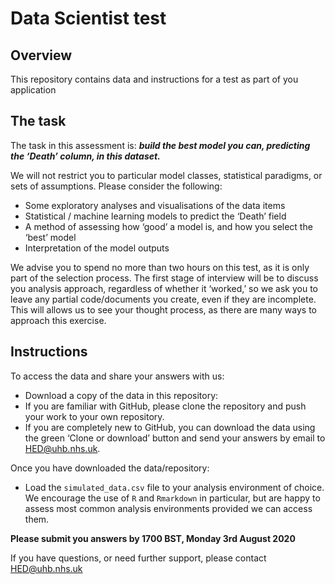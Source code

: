 Data Scientist test
================

## Overview

This repository contains data and instructions for a test as part of you
application

## The task

The task in this assessment is: ***build the best model you can,
predicting the ‘Death’ column, in this dataset.***

We will not restrict you to particular model classes, statistical
paradigms, or sets of assumptions. Please consider the following:

  - Some exploratory analyses and visualisations of the data items
  - Statistical / machine learning models to predict the ‘Death’ field
  - A method of assessing how ‘good’ a model is, and how you select the
    ‘best’ model
  - Interpretation of the model outputs

We advise you to spend no more than two hours on this test, as it is
only part of the selection process. The first stage of interview will be
to discuss you analysis approach, regardless of whether it ‘worked,’ so
we ask you to leave any partial code/documents you create, even if they
are incomplete. This will allows us to see your thought process, as
there are many ways to approach this exercise.

## Instructions

To access the data and share your answers with us:

  - Download a copy of the data in this repository:
  - If you are familiar with GitHub, please clone the repository and
    push your work to your own repository.
  - If you are completely new to GitHub, you can download the data using
    the green ‘Clone or download’ button and send your answers by email
    to <HED@uhb.nhs.uk>.

Once you have downloaded the data/repository:

  - Load the `simulated_data.csv` file to your analysis environment of
    choice. We encourage the use of `R` and `Rmarkdown` in particular,
    but are happy to assess most common analysis environments provided
    we can access them.

**Please submit you answers by 1700 BST, Monday 3rd August 2020**

If you have questions, or need further support, please contact
<HED@uhb.nhs.uk>
